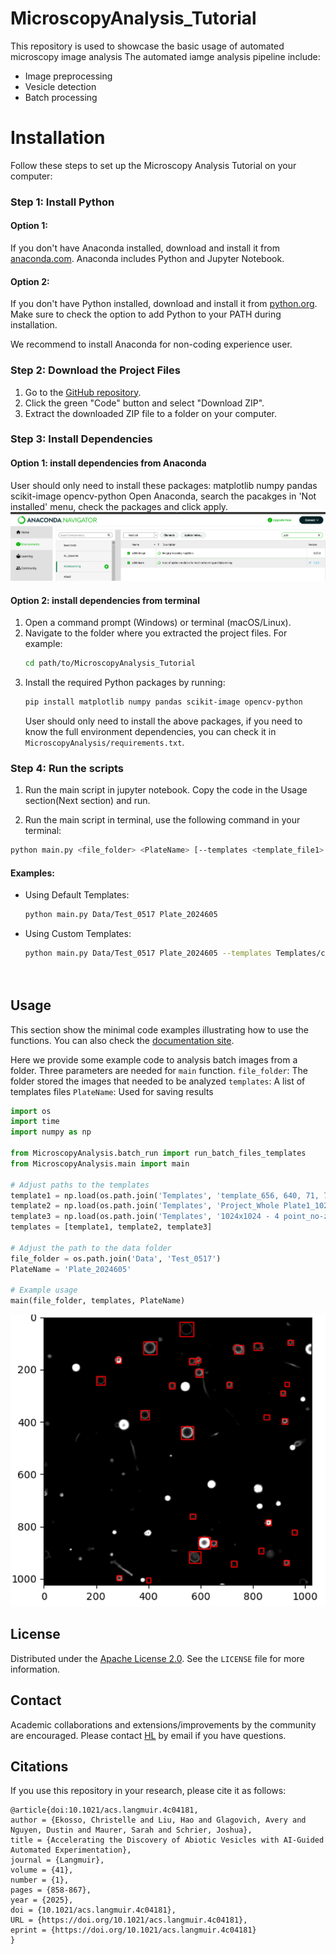 # MicroscopyAnalysis_Tutorial

This repository is used to showcase the basic usage of automated microscopy image analysis 
The automated iamge analysis pipeline include:
- Image preprocessing
- Vesicle detection
- Batch processing

# Installation

Follow these steps to set up the Microscopy Analysis Tutorial on your computer:

### Step 1: Install Python

#### Option 1: 
If you don't have Anaconda installed, download and install it from [anaconda.com](https://www.anaconda.com/products/distribution). Anaconda includes Python and Jupyter Notebook.
#### Option 2:
If you don't have Python installed, download and install it from [python.org](https://www.python.org/downloads/). Make sure to check the option to add Python to your PATH during installation.

We recommend to install Anaconda for non-coding experience user.

### Step 2: Download the Project Files

1. Go to the [GitHub repository](https://github.com/hliu56/MicroscopyAnalysis_Tutorial).
2. Click the green "Code" button and select "Download ZIP".
3. Extract the downloaded ZIP file to a folder on your computer.

### Step 3: Install Dependencies

#### Option 1: install dependencies from Anaconda

User should only need to install these packages: matplotlib numpy pandas scikit-image opencv-python
Open Anaconda, search the pacakges in 'Not installed' menu, check the packages and click apply. 
![Installation packages Example](https://github.com/hliu56/MicroscopyAnalysis_Tutorial/blob/main/Example/InstallationExample.png)

#### Option 2: install dependencies from terminal

1. Open a command prompt (Windows) or terminal (macOS/Linux).
2. Navigate to the folder where you extracted the project files. For example:
   ```bash
   cd path/to/MicroscopyAnalysis_Tutorial
3. Install the required Python packages by running:
   ```bash
   pip install matplotlib numpy pandas scikit-image opencv-python
   ```
   User should only need to install the above packages, if you need to know the full environment dependencies, you can check it in `MicroscopyAnalysis/requirements.txt`.
   

### Step 4: Run the scripts

1. Run the main script in jupyter notebook. Copy the code in the Usage section(Next section) and run.

2. Run the main script in terminal, use the following command in your terminal:

```bash
python main.py <file_folder> <PlateName> [--templates <template_file1> <template_file2> ... <template_fileN>]
```

#### Examples:
- Using Default Templates:
  ```bash
  python main.py Data/Test_0517 Plate_2024605
  ```
- Using Custom Templates:
  ```bash
  python main.py Data/Test_0517 Plate_2024605 --templates Templates/custom_template1.npy Templates/custom_template2.npy




## Usage

This section show the minimal code examples illustrating how to use the functions.
You can also check the [documentation site](https://hliu56.github.io/MicroscopyAnalysis_Tutorial/#).

Here we provide some example code to analysis batch images from a folder. Three parameters are needed for `main` function.
`file_folder`: The folder stored the images that needed to be analyzed
`templates`: A list of templates files
`PlateName`: Used for saving results

```python
import os
import time
import numpy as np

from MicroscopyAnalysis.batch_run import run_batch_files_templates
from MicroscopyAnalysis.main import main

# Adjust paths to the templates
template1 = np.load(os.path.join('Templates', 'template_656, 640, 71, 71.npy'))
template2 = np.load(os.path.join('Templates', 'Project_Whole Plate1_1024x1024_200Hz_1%Laser_800gain_B_5_R1.tif_enhance_482_20_56_56.npy'))
template3 = np.load(os.path.join('Templates', '1024x1024 - 4 point_no-z-stack - split 5 rows rows only_TileScan 1_C_11_R2.npy'))
templates = [template1, template2, template3]

# Adjust the path to the data folder
file_folder = os.path.join('Data', 'Test_0517')
PlateName = 'Plate_2024605'

# Example usage
main(file_folder, templates, PlateName)
```

![Microscopy Analysis Example](https://github.com/hliu56/MicroscopyAnalysis_Tutorial/blob/main/Example/PictureExample.png)

## License

Distributed under the [Apache License 2.0](https://www.apache.org/licenses/LICENSE-2.0).
See the `LICENSE` file for more information.

## Contact

Academic collaborations and extensions/improvements by the community are encouraged. Please contact [HL](hliu23@fordham.edu) by email if you have questions.

## Citations

If you use this repository in your research, please cite it as follows: 
```
@article{doi:10.1021/acs.langmuir.4c04181,
author = {Ekosso, Christelle and Liu, Hao and Glagovich, Avery and Nguyen, Dustin and Maurer, Sarah and Schrier, Joshua},
title = {Accelerating the Discovery of Abiotic Vesicles with AI-Guided Automated Experimentation},
journal = {Langmuir},
volume = {41},
number = {1},
pages = {858-867},
year = {2025},
doi = {10.1021/acs.langmuir.4c04181},
URL = {https://doi.org/10.1021/acs.langmuir.4c04181},
eprint = {https://doi.org/10.1021/acs.langmuir.4c04181}
}
```
